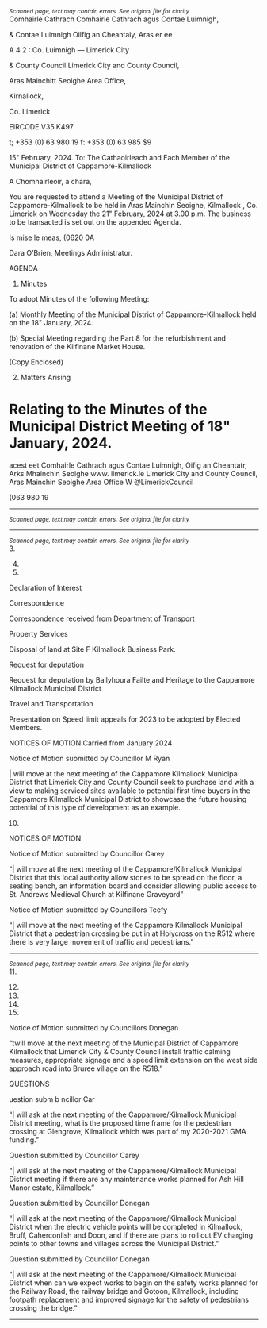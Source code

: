 *<small>Scanned page, text may contain errors. See original file for clarity</small>*  
Comhairle Cathrach Comhairie Cathrach agus Contae Luimnigh,

& Contae Luimnigh Oilfig an Cheantaiy, Aras er ee

A 4 2 : Co. Luimnigh
— Limerick City

& County Council Limerick City and County Council,

Aras Mainchitt Seoighe Area Office,

Kirnallock,

Co. Limerick

EIRCODE V35 K497

t; +353 (0) 63 980 19
f: +353 (0) 63 985 $9

15" February, 2024.
To: The Cathaoirleach and Each Member of the Municipal District of Cappamore-Kilmallock

A Chomhairleoir, a chara,

You are requested to attend a Meeting of the Municipal District of Cappamore-Kilmallock to be
held in Aras Mainchin Seoighe, Kilmallock , Co. Limerick on Wednesday the 21" February, 2024 at
3.00 p.m. The business to be transacted is set out on the appended Agenda.

Is mise le meas,
(0620 0A

Dara O’Brien,
Meetings Administrator.

AGENDA

1. Minutes

To adopt Minutes of the following Meeting:

(a) Monthly Meeting of the Municipal District of Cappamore-Kilmallock held on the 18"
January, 2024.

(b) Special Meeting regarding the Part 8 for the refurbishment and renovation of the
Kilfinane Market House.

(Copy Enclosed)

2. Matters Arising

Relating to the Minutes of the Municipal District Meeting of 18" January, 2024.
=

acest eet
Comhairle Cathrach agus Contae Luimnigh, Oifig an Cheantatr, Arks Mhainchin Seoighe www. limerick.le
Limerick City and County Council, Aras Mainchin Seoighe Area Office W @LimerickCouncil

(063 980 19

---
*<small>Scanned page, text may contain errors. See original file for clarity</small>*  

---
*<small>Scanned page, text may contain errors. See original file for clarity</small>*  
3.

4.

7.

Declaration of Interest

Correspondence

Correspondence received from Department of Transport

Property Services

Disposal of land at Site F Kilmallock Business Park.

Request for deputation

Request for deputation by Ballyhoura Failte and Heritage to the Cappamore Kilmallock
Municipal District

Travel and Transportation

Presentation on Speed limit appeals for 2023 to be adopted by Elected Members.

NOTICES OF MOTION
Carried from January 2024

Notice of Motion submitted by Councillor M Ryan

| will move at the next meeting of the Cappamore Kilmallock Municipal District that Limerick City
and County Council seek to purchase land with a view to making serviced sites available to
potential first time buyers in the Cappamore Kilmallock Municipal District to showcase the future
housing potential of this type of development as an example.

10.

NOTICES OF MOTION

Notice of Motion submitted by Councillor Carey

“| will move at the next meeting of the Cappamore/Kilmallock Municipal District that this
local authority allow stones to be spread on the floor, a seating bench, an information board
and consider allowing public access to St. Andrews Medieval Church at Kilfinane Graveyard”

Notice of Motion submitted by Councillors Teefy

“| will move at the next meeting of the Cappamore Kilmallock Municipal District that a
pedestrian crossing be put in at Holycross on the R512 where there is very large movement of
traffic and pedestrians.”

---
*<small>Scanned page, text may contain errors. See original file for clarity</small>*  
11.

12.

13.

14.

15.

Notice of Motion submitted by Councillors Donegan

“twill move at the next meeting of the Municipal District of Cappamore Kilmallock that
Limerick City & County Council install traffic calming measures, appropriate signage and a
speed limit extension on the west side approach road into Bruree village on the R518.”

QUESTIONS

uestion subm b ncillor Car

“| will ask at the next meeting of the Cappamore/Kilmallock Municipal District meeting, what
is the proposed time frame for the pedestrian crossing at Glengrove, Kilmallock which was
part of my 2020-2021 GMA funding.”

Question submitted by Councillor Carey

“| will ask at the next meeting of the Cappamore/Kilmallock Municipal District meeting if
there are any maintenance works planned for Ash Hill Manor estate, Kilmallock.”

Question submitted by Councillor Donegan

“| will ask at the next meeting of the Cappamore/Kilmallock Municipal District when the
electric vehicle points will be completed in Kilmallock, Bruff, Caherconlish and Doon, and if
there are plans to roll out EV charging points to other towns and villages across the Municipal
District.”

Question submitted by Councillor Donegan

“| will ask at the next meeting of the Cappamore/Kilmallock Municipal District when can we
expect works to begin on the safety works planned for the Railway Road, the railway bridge
and Gotoon, Kilmallock, including footpath replacement and improved signage for the safety
of pedestrians crossing the bridge.”

---
